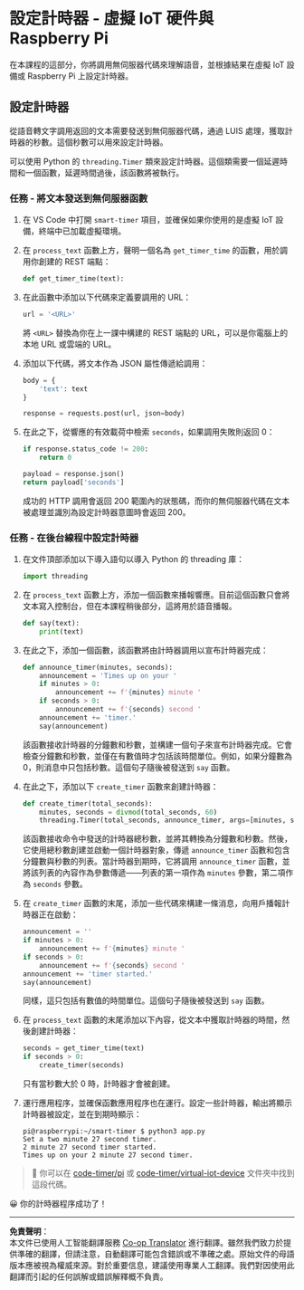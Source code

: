 <!--
CO_OP_TRANSLATOR_METADATA:
{
  "original_hash": "64ad4ddb4de81a18b7252e968f10b404",
  "translation_date": "2025-08-26T15:27:47+00:00",
  "source_file": "6-consumer/lessons/3-spoken-feedback/single-board-computer-set-timer.md",
  "language_code": "hk"
}
-->
# 設定計時器 - 虛擬 IoT 硬件與 Raspberry Pi

在本課程的這部分，你將調用無伺服器代碼來理解語音，並根據結果在虛擬 IoT 設備或 Raspberry Pi 上設定計時器。

## 設定計時器

從語音轉文字調用返回的文本需要發送到無伺服器代碼，通過 LUIS 處理，獲取計時器的秒數。這個秒數可以用來設定計時器。

可以使用 Python 的 `threading.Timer` 類來設定計時器。這個類需要一個延遲時間和一個函數，延遲時間過後，該函數將被執行。

### 任務 - 將文本發送到無伺服器函數

1. 在 VS Code 中打開 `smart-timer` 項目，並確保如果你使用的是虛擬 IoT 設備，終端中已加載虛擬環境。

1. 在 `process_text` 函數上方，聲明一個名為 `get_timer_time` 的函數，用於調用你創建的 REST 端點：

    ```python
    def get_timer_time(text):
    ```

1. 在此函數中添加以下代碼來定義要調用的 URL：

    ```python
    url = '<URL>'
    ```

    將 `<URL>` 替換為你在上一課中構建的 REST 端點的 URL，可以是你電腦上的本地 URL 或雲端的 URL。

1. 添加以下代碼，將文本作為 JSON 屬性傳遞給調用：

    ```python
    body = {
        'text': text
    }
    
    response = requests.post(url, json=body)
    ```

1. 在此之下，從響應的有效載荷中檢索 `seconds`，如果調用失敗則返回 0：

    ```python
    if response.status_code != 200:
        return 0
    
    payload = response.json()
    return payload['seconds']
    ```

    成功的 HTTP 調用會返回 200 範圍內的狀態碼，而你的無伺服器代碼在文本被處理並識別為設定計時器意圖時會返回 200。

### 任務 - 在後台線程中設定計時器

1. 在文件頂部添加以下導入語句以導入 Python 的 threading 庫：

    ```python
    import threading
    ```

1. 在 `process_text` 函數上方，添加一個函數來播報響應。目前這個函數只會將文本寫入控制台，但在本課程稍後部分，這將用於語音播報。

    ```python
    def say(text):
        print(text)
    ```

1. 在此之下，添加一個函數，該函數將由計時器調用以宣布計時器完成：

    ```python
    def announce_timer(minutes, seconds):
        announcement = 'Times up on your '
        if minutes > 0:
            announcement += f'{minutes} minute '
        if seconds > 0:
            announcement += f'{seconds} second '
        announcement += 'timer.'
        say(announcement)
    ```

    該函數接收計時器的分鐘數和秒數，並構建一個句子來宣布計時器完成。它會檢查分鐘數和秒數，並僅在有數值時才包括該時間單位。例如，如果分鐘數為 0，則消息中只包括秒數。這個句子隨後被發送到 `say` 函數。

1. 在此之下，添加以下 `create_timer` 函數來創建計時器：

    ```python
    def create_timer(total_seconds):
        minutes, seconds = divmod(total_seconds, 60)
        threading.Timer(total_seconds, announce_timer, args=[minutes, seconds]).start()
    ```

    該函數接收命令中發送的計時器總秒數，並將其轉換為分鐘數和秒數。然後，它使用總秒數創建並啟動一個計時器對象，傳遞 `announce_timer` 函數和包含分鐘數與秒數的列表。當計時器到期時，它將調用 `announce_timer` 函數，並將該列表的內容作為參數傳遞——列表的第一項作為 `minutes` 參數，第二項作為 `seconds` 參數。

1. 在 `create_timer` 函數的末尾，添加一些代碼來構建一條消息，向用戶播報計時器正在啟動：

    ```python
    announcement = ''
    if minutes > 0:
        announcement += f'{minutes} minute '
    if seconds > 0:
        announcement += f'{seconds} second '    
    announcement += 'timer started.'
    say(announcement)
    ```

    同樣，這只包括有數值的時間單位。這個句子隨後被發送到 `say` 函數。

1. 在 `process_text` 函數的末尾添加以下內容，從文本中獲取計時器的時間，然後創建計時器：

    ```python
    seconds = get_timer_time(text)
    if seconds > 0:
        create_timer(seconds)
    ```

    只有當秒數大於 0 時，計時器才會被創建。

1. 運行應用程序，並確保函數應用程序也在運行。設定一些計時器，輸出將顯示計時器被設定，並在到期時顯示：

    ```output
    pi@raspberrypi:~/smart-timer $ python3 app.py 
    Set a two minute 27 second timer.
    2 minute 27 second timer started.
    Times up on your 2 minute 27 second timer.
    ```

> 💁 你可以在 [code-timer/pi](../../../../../6-consumer/lessons/3-spoken-feedback/code-timer/pi) 或 [code-timer/virtual-iot-device](../../../../../6-consumer/lessons/3-spoken-feedback/code-timer/virtual-iot-device) 文件夾中找到這段代碼。

😀 你的計時器程序成功了！

---

**免責聲明**：  
本文件已使用人工智能翻譯服務 [Co-op Translator](https://github.com/Azure/co-op-translator) 進行翻譯。雖然我們致力於提供準確的翻譯，但請注意，自動翻譯可能包含錯誤或不準確之處。原始文件的母語版本應被視為權威來源。對於重要信息，建議使用專業人工翻譯。我們對因使用此翻譯而引起的任何誤解或錯誤解釋概不負責。
